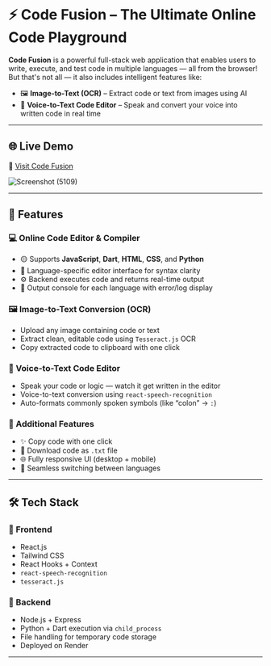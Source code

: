 # ⚡ Code Fusion – The Ultimate Online Code Playground

**Code Fusion** is a powerful full-stack web application that enables users to write, execute, and test code in multiple languages — all from the browser!  
But that's not all — it also includes intelligent features like:

- 🖼️ **Image-to-Text (OCR)** – Extract code or text from images using AI
- 🎤 **Voice-to-Text Code Editor** – Speak and convert your voice into written code in real time

---

## 🌐 Live Demo

🔗 [Visit Code Fusion](https://codefusion11.netlify.app/)  



![Screenshot (5109)](https://github.com/user-attachments/assets/724c7edd-1ffe-476d-b698-760577bd6843)

---

## 🚀 Features

### 💻 Online Code Editor & Compiler
- 🟡 Supports **JavaScript**, **Dart**, **HTML**, **CSS**, and **Python**
- 🧠 Language-specific editor interface for syntax clarity
- ⚙️ Backend executes code and returns real-time output
- 🧾 Output console for each language with error/log display

### 🖼️ Image-to-Text Conversion (OCR)
- Upload any image containing code or text
- Extract clean, editable code using `Tesseract.js` OCR
- Copy extracted code to clipboard with one click

### 🎤 Voice-to-Text Code Editor
- Speak your code or logic — watch it get written in the editor
- Voice-to-text conversion using `react-speech-recognition`
- Auto-formats commonly spoken symbols (like “colon” → `:`)

### 🧰 Additional Features
- ✨ Copy code with one click
- 💾 Download code as `.txt` file
- 🌐 Fully responsive UI (desktop + mobile)
- 🔄 Seamless switching between languages

---

## 🛠️ Tech Stack

### 🔹 Frontend
- React.js
- Tailwind CSS
- React Hooks + Context
- `react-speech-recognition`
- `tesseract.js`

### 🔹 Backend
- Node.js + Express
- Python + Dart execution via `child_process`
- File handling for temporary code storage
- Deployed on Render

---

